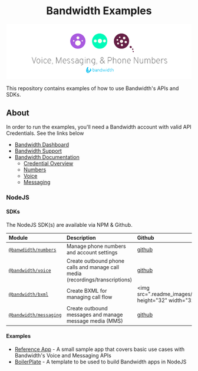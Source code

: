 <div align="center">

# Bandwidth Examples

![BW_ALL](.readme_images/BW_all.png)

</div>

This repository contains examples of how to use Bandwidth's APIs and SDKs.

## About

In order to run the examples, you'll need a Bandwidth account with valid API Credentials. See the links below

* [Bandwidth Dashboard](https://dashboard.bandwidth.com)
* [Bandwidth Support](https://support.bandwidth.com)
* [Bandwidth Documentation](https://dev.bandwidth.com)
  * [Credential Overview](https://dev.bandwidth.com/guides/accountCredentials.html#top)
  * [Numbers](https://dev.bandwidth.com/numbers/about.html)
  * [Voice](https://dev.bandwidth.com/voice/about.html)
  * [Messaging](https://dev.bandwidth.com/messaging/about.html)

### NodeJS

#### SDKs

The NodeJS SDK(s) are available via NPM & Github.

| Module                                                                       | Description                                                                   | Github                                                      | NPM                                                       |
|:-----------------------------------------------------------------------------|:------------------------------------------------------------------------------|:------------------------------------------------------------|:----------------------------------------------------------|
| [`@banwdidth/numbers`](https://www.npmjs.com/package/@bandwidth/numbers)     | Manage phone numbers and account settings                                     | [github](https://github.com/Bandwidth/node-numbers)         | [npm](https://www.npmjs.com/package/@bandwidth/numbers)   |
| [`@bandwidth/voice`](https://www.npmjs.com/package/@bandwidth/numbers)       | Create outbound phone calls and manage call media (recordings/transcriptions) | [github](https://github.com/Bandwidth/node-voice)           | [npm](https://www.npmjs.com/package/@bandwidth/voice)     |
| [`@bandwidth/bxml`](https://www.npmjs.com/package/@bandwidth/bxml)           | Create BXML for managing call flow                                            | <a src="https://github.com"><img src=".readme_images/gh_icon.png" height="32" width="32"</img></a> | [npm](https://www.npmjs.com/package/@bandwidth/bxml)      |
| [`@bandwidth/messaging`](https://www.npmjs.com/package/@bandwidth/messaging) | Create outbound messages and manage message media (MMS)                       | [github](https://github.com/Bandwidth/node-messaging)       | [npm](https://www.npmjs.com/package/@bandwidth/messaging) |

#### Examples

* [Reference App](nodejs/BandwidthReferenceApp) - A small sample app that covers basic use cases with Bandwidth's Voice and Messaging APIs
* [BoilerPlate](nodejs/BoilerPlate) - A template to be used to build Bandwidth apps in NodeJS

